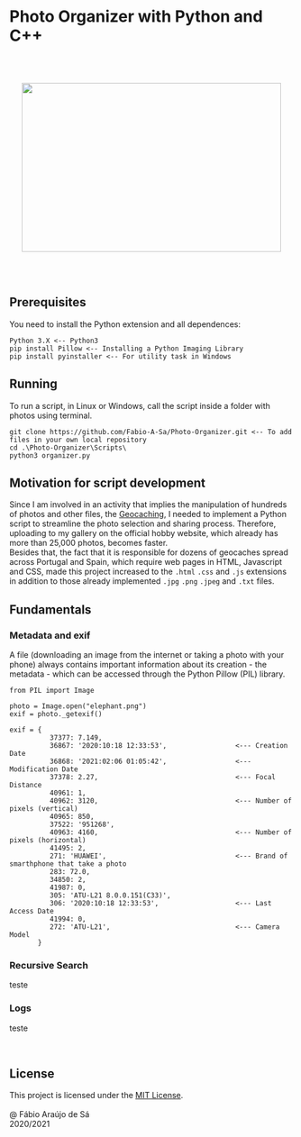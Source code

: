# Photo Organizer with Python and C++

<br/>
<br/>

<p align="center">
  <img width="460" height="300" src="https://i.pinimg.com/originals/b7/ba/38/b7ba3835f63380fbb822669f8f904f11.jpg">
</p>

<br/>
<br/>

## Prerequisites

You need to install the Python extension and all dependences:

```
Python 3.X <-- Python3
pip install Pillow <-- Installing a Python Imaging Library
pip install pyinstaller <-- For utility task in Windows
```


## Running

To run a script, in Linux or Windows, call the script inside a folder with photos using terminal.

```
git clone https://github.com/Fabio-A-Sa/Photo-Organizer.git <-- To add files in your own local repository
cd .\Photo-Organizer\Scripts\
python3 organizer.py
```


## Motivation for script development

Since I am involved in an activity that implies the manipulation of hundreds of photos and other files, the [Geocaching](https://www.geocaching.com/play/search), I needed to implement a Python script to streamline the photo selection and sharing process. Therefore, uploading to my gallery on the official hobby website, which already has more than 25,000 photos, becomes faster. <br/>
Besides that, the fact that it is responsible for dozens of geocaches spread across Portugal and Spain, which require web pages in HTML, Javascript and CSS, made this project increased to the ``.html`` ``.css`` and ``.js`` extensions in addition to those already implemented ``.jpg`` ``.png`` ``.jpeg``  and  ``.txt`` files.


## Fundamentals

### Metadata and exif

A file (downloading an image from the internet or taking a photo with your phone) always contains important information about its creation - the metadata - which can be accessed through the Python Pillow (PIL) library.

```
from PIL import Image

photo = Image.open("elephant.png")
exif = photo._getexif()

exif = {
          37377: 7.149, 
          36867: '2020:10:18 12:33:53',                 <--- Creation Date
          36868: '2021:02:06 01:05:42',                 <--- Modification Date
          37378: 2.27,                                  <--- Focal Distance
          40961: 1, 
          40962: 3120,                                  <--- Number of pixels (vertical)
          40965: 850, 
          37522: '951268', 
          40963: 4160,                                  <--- Number of pixels (horizontal)
          41495: 2, 
          271: 'HUAWEI',                                <--- Brand of smarthphone that take a photo
          283: 72.0, 
          34850: 2,
          41987: 0, 
          305: 'ATU-L21 8.0.0.151(C33)', 
          306: '2020:10:18 12:33:53',                   <--- Last Access Date
          41994: 0, 
          272: 'ATU-L21',                               <--- Camera Model
       }
```


### Recursive Search

teste


### Logs

teste

<br/>

## License

This project is licensed under the [MIT License](https://github.com/Fabio-A-Sa/Photo-Organizer/blob/main/Licence).<br/>
<br/>
@ Fábio Araújo de Sá <br/>
2020/2021
